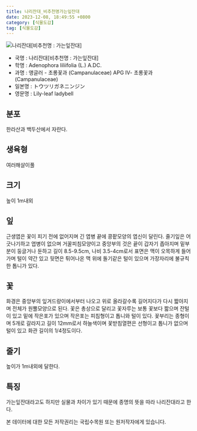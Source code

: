 ```yaml
---
title: 나리잔대_비추천명가는잎잔대
date: 2023-12-08, 18:49:55 +0800
category: [식물도감]
tag: [식물도감]
---
```




![나리잔대[비추천명 : 가는잎잔대]](http://www.nature.go.kr/fileUpload/plants/basic/Campanulaceae/Adenophora/10775/1_th2.JPG)
- 국명 : 나리잔대[비추천명 : 가는잎잔대]
- 학명 : Adenophora liliifolia (L.) A.DC.
- 과명 : 앵글러 - 초롱꽃과 (Campanulaceae) APG Ⅳ- 초롱꽃과 (Campanulaceae)
- 일본명 : トウツリガネニンジン
- 영문명 : Lily-leaf ladybell


## 분포
한라산과 백두산에서 자란다.
## 생육형
여러해살이풀
## 크기
높이 1m내외
## 잎
근생엽은 꽃이 피기 전에 없어지며 긴 엽병 끝에 콩팥모양의 엽신이 달린다. 줄기잎은 어긋나기하고 엽병이 없으며 거꿀피침모양이고 중앙부의 것은 끝이 갑자기 좁아지며 밑부분이 둥글거나 둔하고 길이 8.5-9.5cm, 나비 3.5-4cm로서 표면은 맥이 오목하게 들어가며 털이 약간 있고 뒷면은 튀어나온 맥 위에 돌기같은 털이 있으며 가장자리에 불규칙한 톱니가 있다.
## 꽃
화경은 중앙부의 잎겨드랑이에서부터 나오고 위로 올라갈수록 길어지다가 다시 짧아지며 전체가 원뿔모양으로 된다. 꽃은 총상으로 달리고 꽃자루는 보통 꽃보다 짧으며 잔털이 있고 밑에 작은포가 있으며 작은포는 피침형이고 톱니와 털이 있다. 꽃부리는 종형이며 5개로 갈라지고 길이 12mm로서 하늘색이며 꽃받침열편은 선형이고 톱니가 없으며 털이 있고 화관 길이의 1/4정도이다.
## 줄기
높이가 1m내외에 달한다.
## 특징
가는잎잔대라고도 하지만 실물과 차이가 있기 때문에 종명의 뜻을 따라 나리잔대라고 한다.






본 데이터에 대한 모든 저작권리는 국립수목원 또는 원저작자에게 있습니다.
